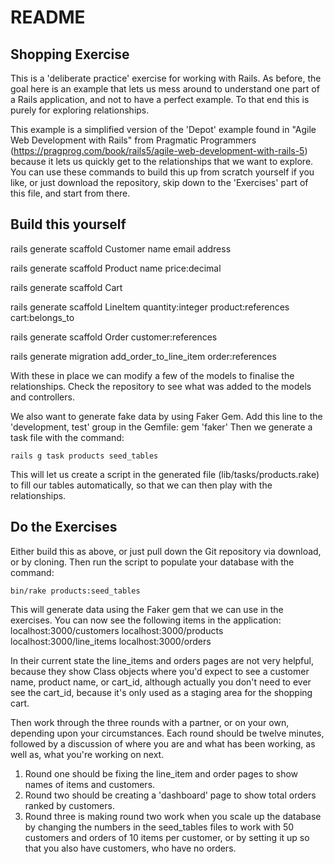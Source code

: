 # README

## Shopping Exercise ##

This is a 'deliberate practice' exercise for working with Rails. As before, the goal here is an example that lets us mess around to understand one part of a Rails application, and not to have a perfect example. To that end this is purely for exploring relationships.

This example is a simplified version of the 'Depot' example found in "Agile Web Development with Rails" from Pragmatic Programmers (https://pragprog.com/book/rails5/agile-web-development-with-rails-5) because it lets us quickly get to the relationships that we want to explore. You can use these commands to build this up from scratch yourself if you like, or just download the repository, skip down to the 'Exercises' part of this file, and start from there.

## Build this yourself ##

rails generate scaffold Customer name email address

rails generate scaffold Product name price:decimal

rails generate scaffold Cart

rails generate scaffold LineItem quantity:integer product:references cart:belongs_to

rails generate scaffold Order customer:references

rails generate migration add_order_to_line_item order:references

With these in place we can modify a few of the models to finalise the relationships. Check the repository to see what was added to the models and controllers.

We also want to generate fake data by using Faker Gem. Add this line to the 'development, test' group in the Gemfile:
gem 'faker'
Then we generate a task file with the command:

    rails g task products seed_tables

This will let us create a script in the generated file (lib/tasks/products.rake) to fill our tables automatically, so that we can then play with the relationships.

## Do the Exercises ##

Either build this as above, or just pull down the Git repository via download, or by cloning. Then run the script to populate your database with the command:

    bin/rake products:seed_tables

This will generate data using the Faker gem that we can use in the exercises.
You can now see the following items in the application:
localhost:3000/customers
localhost:3000/products
localhost:3000/line_items
localhost:3000/orders

In their current state the line_items and orders pages are not very helpful, because they show Class objects where you'd expect to see a customer name, product name, or cart_id, although actually you don't need to ever see the cart_id, because it's only used as a staging area for the shopping cart.

Then work through the three rounds with a partner, or on your own, depending upon your circumstances. Each round should be twelve minutes, followed by a discussion of where you are and what has been working, as well as, what you're working on next.

1. Round one should be fixing the line_item and order pages to show names of items and customers.
2. Round two should be creating a 'dashboard' page to show total orders ranked by customers.
3. Round three is making round two work when you scale up the database by changing the numbers in the seed_tables files to work with 50 customers and orders of 10 items per customer, or by setting it up so that you also have customers, who have no orders.

